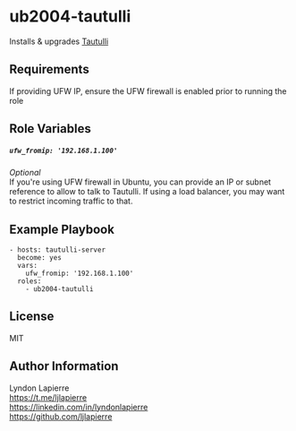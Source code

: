 ub2004-tautulli
=========

Installs & upgrades [Tautulli](https://tautulli.com)

Requirements
------------

If providing UFW IP, ensure the UFW firewall is enabled prior to running the role

Role Variables
--------------

##### ```ufw_fromip: '192.168.1.100'```
*Optional*  
If you're using UFW firewall in Ubuntu, you can provide an IP or subnet reference to allow to talk to Tautulli. If using a load balancer, you may want to restrict incoming traffic to that.

Example Playbook
----------------

    - hosts: tautulli-server
      become: yes
      vars:
        ufw_fromip: '192.168.1.100'
      roles:
        - ub2004-tautulli

License
-------

MIT

Author Information
------------------

Lyndon Lapierre  
https://t.me/ljlapierre  
https://linkedin.com/in/lyndonlapierre  
https://github.com/ljlapierre
